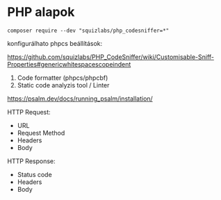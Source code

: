 # PHP alapok

```
composer require --dev "squizlabs/php_codesniffer=*"
```

konfigurálhato phpcs beállítások:

https://github.com/squizlabs/PHP_CodeSniffer/wiki/Customisable-Sniff-Properties#genericwhitespacescopeindent



1. Code formatter (phpcs/phpcbf)
2. Static code analyzis tool / Linter

https://psalm.dev/docs/running_psalm/installation/


HTTP Request:
   - URL
   - Request Method
   - Headers
   - Body

HTTP Response:
  - Status code
  - Headers
  - Body


